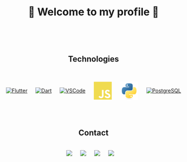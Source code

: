 <h1 align="center">🙂 Welcome to my profile 🙂<br><br></h1>
<br>

<h2 align="center">Technologies</h2>
<br>

<div align="center" style="display: inline_block">

  [<img align="center" alt="Flutter" height="50" src="https://cdn.jsdelivr.net/gh/devicons/devicon/icons/flutter/flutter-original.svg">](  "Flutter")
  &emsp;
  [<img align="center" alt="Dart" height="50" src="https://cdn.jsdelivr.net/gh/devicons/devicon/icons/dart/dart-original.svg">](  "Dart")
  &emsp;
  [<img align="center" alt="VSCode" height="50" src="https://cdn.jsdelivr.net/gh/devicons/devicon/icons/vscode/vscode-original.svg">](  "VSCode")
  &emsp;
  [<img align="center" alt="Js" height="50" src="https://raw.githubusercontent.com/devicons/devicon/master/icons/javascript/javascript-plain.svg">](  "JavaScript")
  &emsp;
  [<img align="center" alt="Python" height="50" src="https://raw.githubusercontent.com/devicons/devicon/master/icons/python/python-original.svg">](  "Python")
  &emsp;
  [<img align="center" alt="PostgreSQL" height="50" src="https://cdn.jsdelivr.net/gh/devicons/devicon/icons/postgresql/postgresql-original.svg">](  "PostgreSQL")
</div>
<br>
<br>

<h2 align="center">Contact</h2>
<br>

<div align="center"> 
  <a href="https://linktr.ee/nicollas.dev" target="_blank"><img src="https://img.shields.io/badge/Portfolio-292929?style=for-the-badge&logo=web&logoColor=white" target="_blank"></a>
  &emsp;
  <a href="https://www.linkedin.com/in/nicollas-oliveira-mota-45b9b7114/" target="_blank"><img src="https://img.shields.io/badge/-LinkedIn-%230077B5?style=for-the-badge&logo=linkedin&logoColor=white" target="_blank"></a>
  &emsp;
  <a href = "mailto:nicollasmota1705@gmail.com"><img src="https://img.shields.io/badge/-Gmail-%23333?style=for-the-badge&logo=gmail&logoColor=white" target="_blank"></a>
  &emsp;
  <a href="https://instagram.com/nicollas.dev" target="_blank"><img src="https://img.shields.io/badge/-Instagram-%23E4405F?style=for-the-badge&logo=instagram&logoColor=white" target="_blank"></a>
  &emsp;
</div>
